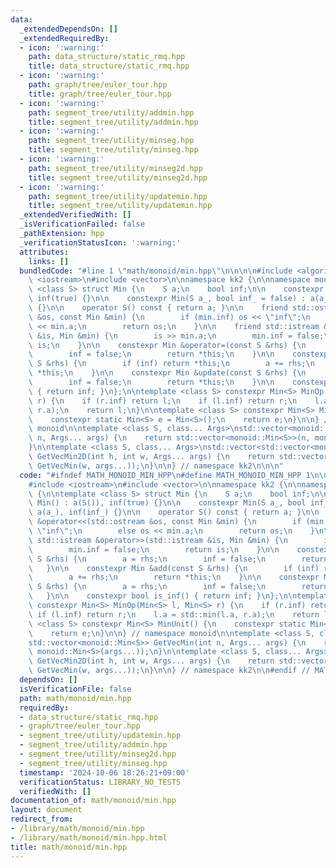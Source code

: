 ```yaml
---
data:
  _extendedDependsOn: []
  _extendedRequiredBy:
  - icon: ':warning:'
    path: data_structure/static_rmq.hpp
    title: data_structure/static_rmq.hpp
  - icon: ':warning:'
    path: graph/tree/euler_tour.hpp
    title: graph/tree/euler_tour.hpp
  - icon: ':warning:'
    path: segment_tree/utility/addmin.hpp
    title: segment_tree/utility/addmin.hpp
  - icon: ':warning:'
    path: segment_tree/utility/minseg.hpp
    title: segment_tree/utility/minseg.hpp
  - icon: ':warning:'
    path: segment_tree/utility/minseg2d.hpp
    title: segment_tree/utility/minseg2d.hpp
  - icon: ':warning:'
    path: segment_tree/utility/updatemin.hpp
    title: segment_tree/utility/updatemin.hpp
  _extendedVerifiedWith: []
  _isVerificationFailed: false
  _pathExtension: hpp
  _verificationStatusIcon: ':warning:'
  attributes:
    links: []
  bundledCode: "#line 1 \"math/monoid/min.hpp\"\n\n\n\n#include <algorithm>\n#include\
    \ <iostream>\n#include <vector>\n\nnamespace kk2 {\n\nnamespace monoid {\n\ntemplate\
    \ <class S> struct Min {\n    S a;\n    bool inf;\n\n    constexpr Min() : a(S()),\
    \ inf(true) {}\n\n    constexpr Min(S a_, bool inf_ = false) : a(a_), inf(inf_)\
    \ {}\n\n    operator S() const { return a; }\n\n    friend std::ostream &operator<<(std::ostream\
    \ &os, const Min &min) {\n        if (min.inf) os << \"inf\";\n        else os\
    \ << min.a;\n        return os;\n    }\n\n    friend std::istream &operator>>(std::istream\
    \ &is, Min &min) {\n        is >> min.a;\n        min.inf = false;\n        return\
    \ is;\n    }\n\n    constexpr Min &operator=(const S &rhs) {\n        a = rhs;\n\
    \        inf = false;\n        return *this;\n    }\n\n    constexpr Min &add(const\
    \ S &rhs) {\n        if (inf) return *this;\n        a += rhs;\n        return\
    \ *this;\n    }\n\n    constexpr Min &update(const S &rhs) {\n        a = rhs;\n\
    \        inf = false;\n        return *this;\n    }\n\n    constexpr bool is_inf()\
    \ { return inf; }\n};\n\ntemplate <class S> constexpr Min<S> MinOp(Min<S> l, Min<S>\
    \ r) {\n    if (r.inf) return l;\n    if (l.inf) return r;\n    l.a = std::min(l.a,\
    \ r.a);\n    return l;\n}\n\ntemplate <class S> constexpr Min<S> MinUnit() {\n\
    \    constexpr static Min<S> e = Min<S>();\n    return e;\n}\n\n} // namespace\
    \ monoid\n\ntemplate <class S, class... Args>\nstd::vector<monoid::Min<S>> GetVecMin(int\
    \ n, Args... args) {\n    return std::vector<monoid::Min<S>>(n, monoid::Min<S>(args...));\n\
    }\n\ntemplate <class S, class... Args>\nstd::vector<std::vector<monoid::Min<S>>>\
    \ GetVecMin2D(int h, int w, Args... args) {\n    return std::vector<std::vector<monoid::Min<S>>>(h,\
    \ GetVecMin(w, args...));\n}\n\n} // namespace kk2\n\n\n"
  code: "#ifndef MATH_MONOID_MIN_HPP\n#define MATH_MONOID_MIN_HPP 1\n\n#include <algorithm>\n\
    #include <iostream>\n#include <vector>\n\nnamespace kk2 {\n\nnamespace monoid\
    \ {\n\ntemplate <class S> struct Min {\n    S a;\n    bool inf;\n\n    constexpr\
    \ Min() : a(S()), inf(true) {}\n\n    constexpr Min(S a_, bool inf_ = false) :\
    \ a(a_), inf(inf_) {}\n\n    operator S() const { return a; }\n\n    friend std::ostream\
    \ &operator<<(std::ostream &os, const Min &min) {\n        if (min.inf) os <<\
    \ \"inf\";\n        else os << min.a;\n        return os;\n    }\n\n    friend\
    \ std::istream &operator>>(std::istream &is, Min &min) {\n        is >> min.a;\n\
    \        min.inf = false;\n        return is;\n    }\n\n    constexpr Min &operator=(const\
    \ S &rhs) {\n        a = rhs;\n        inf = false;\n        return *this;\n \
    \   }\n\n    constexpr Min &add(const S &rhs) {\n        if (inf) return *this;\n\
    \        a += rhs;\n        return *this;\n    }\n\n    constexpr Min &update(const\
    \ S &rhs) {\n        a = rhs;\n        inf = false;\n        return *this;\n \
    \   }\n\n    constexpr bool is_inf() { return inf; }\n};\n\ntemplate <class S>\
    \ constexpr Min<S> MinOp(Min<S> l, Min<S> r) {\n    if (r.inf) return l;\n   \
    \ if (l.inf) return r;\n    l.a = std::min(l.a, r.a);\n    return l;\n}\n\ntemplate\
    \ <class S> constexpr Min<S> MinUnit() {\n    constexpr static Min<S> e = Min<S>();\n\
    \    return e;\n}\n\n} // namespace monoid\n\ntemplate <class S, class... Args>\n\
    std::vector<monoid::Min<S>> GetVecMin(int n, Args... args) {\n    return std::vector<monoid::Min<S>>(n,\
    \ monoid::Min<S>(args...));\n}\n\ntemplate <class S, class... Args>\nstd::vector<std::vector<monoid::Min<S>>>\
    \ GetVecMin2D(int h, int w, Args... args) {\n    return std::vector<std::vector<monoid::Min<S>>>(h,\
    \ GetVecMin(w, args...));\n}\n\n} // namespace kk2\n\n#endif // MATH_MONOID_MIN_HPP\n"
  dependsOn: []
  isVerificationFile: false
  path: math/monoid/min.hpp
  requiredBy:
  - data_structure/static_rmq.hpp
  - graph/tree/euler_tour.hpp
  - segment_tree/utility/updatemin.hpp
  - segment_tree/utility/addmin.hpp
  - segment_tree/utility/minseg2d.hpp
  - segment_tree/utility/minseg.hpp
  timestamp: '2024-10-06 18:26:21+09:00'
  verificationStatus: LIBRARY_NO_TESTS
  verifiedWith: []
documentation_of: math/monoid/min.hpp
layout: document
redirect_from:
- /library/math/monoid/min.hpp
- /library/math/monoid/min.hpp.html
title: math/monoid/min.hpp
---
```

